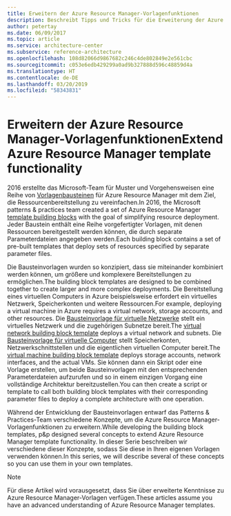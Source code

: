 ```yaml
---
title: Erweitern der Azure Resource Manager-Vorlagenfunktionen
description: Beschreibt Tipps und Tricks für die Erweiterung der Azure Resource Manager-Vorlagenfunktionen
author: petertay
ms.date: 06/09/2017
ms.topic: article
ms.service: architecture-center
ms.subservice: reference-architecture
ms.openlocfilehash: 108d82066d9867682c246c4de802849e2e561cbc
ms.sourcegitcommit: c053e6edb429299a0ad9b327888d596c48859d4a
ms.translationtype: HT
ms.contentlocale: de-DE
ms.lasthandoff: 03/20/2019
ms.locfileid: "58343831"
---
```

# <a name="extend-azure-resource-manager-template-functionality"></a><span data-ttu-id="cbd9e-103">Erweitern der Azure Resource Manager-Vorlagenfunktionen</span><span class="sxs-lookup"><span data-stu-id="cbd9e-103">Extend Azure Resource Manager template functionality</span></span>

<span data-ttu-id="cbd9e-104">2016 erstellte das Microsoft-Team für Muster und Vorgehensweisen eine Reihe von [Vorlagenbausteinen](https://github.com/mspnp/template-building-blocks/wiki) für Azure Resource Manager mit dem Ziel, die Ressourcenbereitstellung zu vereinfachen.</span><span class="sxs-lookup"><span data-stu-id="cbd9e-104">In 2016, the Microsoft patterns & practices team created a set of Azure Resource Manager [template building blocks](https://github.com/mspnp/template-building-blocks/wiki) with the goal of simplifying resource deployment.</span></span> <span data-ttu-id="cbd9e-105">Jeder Baustein enthält eine Reihe vorgefertigter Vorlagen, mit denen Ressourcen bereitgestellt werden können, die durch separate Parameterdateien angegeben werden.</span><span class="sxs-lookup"><span data-stu-id="cbd9e-105">Each building block contains a set of pre-built templates that deploy sets of resources specified by separate parameter files.</span></span>

<span data-ttu-id="cbd9e-106">Die Bausteinvorlagen wurden so konzipiert, dass sie miteinander kombiniert werden können, um größere und komplexere Bereitstellungen zu ermöglichen.</span><span class="sxs-lookup"><span data-stu-id="cbd9e-106">The building block templates are designed to be combined together to create larger and more complex deployments.</span></span> <span data-ttu-id="cbd9e-107">Die Bereitstellung eines virtuellen Computers in Azure beispielsweise erfordert ein virtuelles Netzwerk, Speicherkonten und weitere Ressourcen.</span><span class="sxs-lookup"><span data-stu-id="cbd9e-107">For example, deploying a virtual machine in Azure requires a virtual network, storage accounts, and other resources.</span></span> <span data-ttu-id="cbd9e-108">Die [Bausteinvorlage für virtuelle Netzwerke](https://github.com/mspnp/template-building-blocks/wiki/VNet-(v1)) stellt ein virtuelles Netzwerk und die zugehörigen Subnetze bereit.</span><span class="sxs-lookup"><span data-stu-id="cbd9e-108">The [virtual network building block template](https://github.com/mspnp/template-building-blocks/wiki/VNet-(v1)) deploys a virtual network and subnets.</span></span> <span data-ttu-id="cbd9e-109">Die [Bausteinvorlage für virtuelle Computer](https://github.com/mspnp/template-building-blocks/wiki/Windows-and-Linux-VMs-(v1)) stellt Speicherkonten, Netzwerkschnittstellen und die eigentlichen virtuellen Computer bereit.</span><span class="sxs-lookup"><span data-stu-id="cbd9e-109">The [virtual machine building block template](https://github.com/mspnp/template-building-blocks/wiki/Windows-and-Linux-VMs-(v1)) deploys storage accounts, network interfaces, and the actual VMs.</span></span> <span data-ttu-id="cbd9e-110">Sie können dann ein Skript oder eine Vorlage erstellen, um beide Bausteinvorlagen mit den entsprechenden Parameterdateien aufzurufen und so in einem einzigen Vorgang eine vollständige Architektur bereitzustellen.</span><span class="sxs-lookup"><span data-stu-id="cbd9e-110">You can then create a script or template to call both building block templates with their corresponding parameter files to deploy a complete architecture with one operation.</span></span>

<span data-ttu-id="cbd9e-111">Während der Entwicklung der Bausteinvorlagen entwarf das Patterns & Practices-Team verschiedene Konzepte, um die Azure Resource Manager-Vorlagenfunktionen zu erweitern.</span><span class="sxs-lookup"><span data-stu-id="cbd9e-111">While developing the building block templates, p&p designed several concepts to extend Azure Resource Manager template functionality.</span></span> <span data-ttu-id="cbd9e-112">In dieser Serie beschreiben wir verschiedene dieser Konzepte, sodass Sie diese in Ihren eigenen Vorlagen verwenden können.</span><span class="sxs-lookup"><span data-stu-id="cbd9e-112">In this series, we will describe several of these concepts so you can use them in your own templates.</span></span>

> [!NOTE]
> <span data-ttu-id="cbd9e-113">Für diese Artikel wird vorausgesetzt, dass Sie über erweiterte Kenntnisse zu Azure Resource Manager-Vorlagen verfügen.</span><span class="sxs-lookup"><span data-stu-id="cbd9e-113">These articles assume you have an advanced understanding of Azure Resource Manager templates.</span></span>